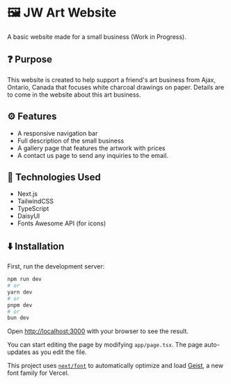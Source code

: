 # 🖼️ JW Art Website
A basic website made for a small business (Work in Progress).

## ❓ Purpose
This website is created to help support a friend's art business from Ajax, Ontario, Canada that focuses white charcoal drawings on paper. Details are to come in the website about this art business.

## ⚙️ Features
* A responsive navigation bar
* Full description of the small business
* A gallery page that features the artwork with prices
* A contact us page to send any inquiries to the email.

## 📲 Technologies Used
* Next.js
* TailwindCSS
* TypeScript
* DaisyUI
* Fonts Awesome API (for icons)

## ⬇️ Installation

First, run the development server:

```bash
npm run dev
# or
yarn dev
# or
pnpm dev
# or
bun dev
```

Open [http://localhost:3000](http://localhost:3000) with your browser to see the result.

You can start editing the page by modifying `app/page.tsx`. The page auto-updates as you edit the file.

This project uses [`next/font`](https://nextjs.org/docs/app/building-your-application/optimizing/fonts) to automatically optimize and load [Geist](https://vercel.com/font), a new font family for Vercel.
